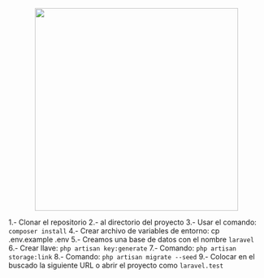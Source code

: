 <p align="center"><a href="https://laravel.com" target="_blank"><img src="https://raw.githubusercontent.com/laravel/art/master/logo-lockup/5%20SVG/2%20CMYK/1%20Full%20Color/laravel-logolockup-cmyk-red.svg" width="400"></a></p>

1.-	Clonar el repositorio
2.- al directorio del proyecto
3.-	Usar el comando:  `composer install`
4.-	Crear archivo de variables de entorno: cp .env.example .env
5.-	Creamos una base de datos con el nombre `laravel`
6.-	Crear llave:   `php artisan key:generate`
7.-	Comando: `php artisan storage:link`
8.-	Comando: `php artisan migrate --seed`
9.- Colocar en el buscado la siguiente URL o abrir el proyecto como `laravel.test`
